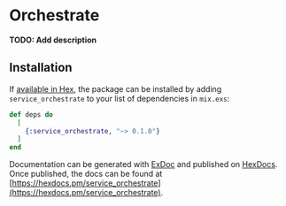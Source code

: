 # Orchestrate

**TODO: Add description**

## Installation

If [available in Hex](https://hex.pm/docs/publish), the package can be installed
by adding `service_orchestrate` to your list of dependencies in `mix.exs`:

```elixir
def deps do
  [
    {:service_orchestrate, "~> 0.1.0"}
  ]
end
```

Documentation can be generated with [ExDoc](https://github.com/elixir-lang/ex_doc)
and published on [HexDocs](https://hexdocs.pm). Once published, the docs can
be found at [https://hexdocs.pm/service_orchestrate](https://hexdocs.pm/service_orchestrate).

